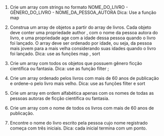 1. Crie um array com strings no formato NOME_DO_LIVRO - GÊNERO_DO_LIVRO - NOME_DA_PESSOA_AUTORA
  Dica: Use a função map

2. Construa um array de objetos a partir do array de livros. Cada objeto deve conter uma propriedade author , com o nome da pessoa autora do livro, e uma propriedade age com a idade dessa pessoa quando o livro foi lançado. O array deve ser ordenado por idade, ou seja, da pessoa mais jovem para a mais velha considerando suas idades quando o livro foi lançado.
  Dica: use as funções map , sort

3. Crie um array com todos os objetos que possuem gênero ficção científica ou fantasia.
  Dica: use as função filter ;

4. Crie um array ordenado pelos livros com mais de 60 anos de publicação e ordene-o pelo livro mais velho.
  Dica: use as funções filter e sort

5. Crie um array em ordem alfabética apenas com os nomes de todas as pessoas autoras de ficção científica ou fantasia.

6. Crie um array com o nome de todos os livros com mais de 60 anos de publicação.

7. Encontre o nome do livro escrito pela pessoa cujo nome registrado começa com três iniciais.
  Dica: cada inicial termina com um ponto.
